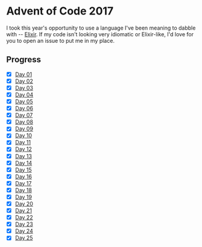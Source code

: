# Advent of Code 2017

I took this year's opportunity to use a language I've been meaning to dabble with -- [Elixir](http://elixir-lang.github.io/).  If my code isn't looking very idiomatic or Elixir-like, I'd love for you to open an issue to put me in my place.

## Progress

- [x] [Day 01](01)
- [x] [Day 02](02)
- [x] [Day 03](03)
- [x] [Day 04](04)
- [x] [Day 05](05)
- [x] [Day 06](06)
- [x] [Day 07](07)
- [x] [Day 08](08)
- [x] [Day 09](09)
- [x] [Day 10](10)
- [x] [Day 11](11)
- [x] [Day 12](12)
- [x] [Day 13](13)
- [x] [Day 14](14)
- [x] [Day 15](15)
- [x] [Day 16](16)
- [x] [Day 17](17)
- [x] [Day 18](18)
- [x] [Day 19](19)
- [x] [Day 20](20)
- [x] [Day 21](21)
- [x] [Day 22](22)
- [x] [Day 23](23)
- [x] [Day 24](24)
- [x] [Day 25](25)